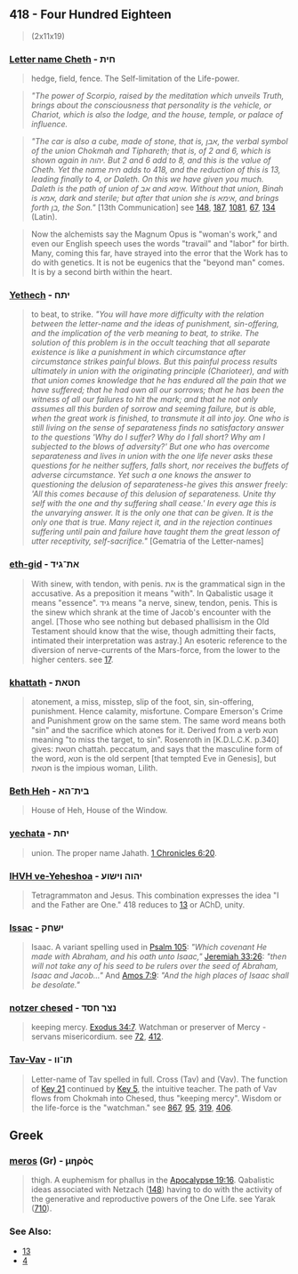 ## 418 - Four Hundred Eighteen
> (2x11x19)

### [Letter name Cheth](/keys/ChITh) - חית
> hedge, field, fence. The Self-limitation of the Life-power.

> *"The power of Scorpio, raised by the meditation which unveils Truth, brings about the consciousness that personality is the vehicle, or Chariot, which is also the lodge, and the house, temple, or palace of influence.*

> *"The car is also a cube, made of stone, that is, אבן, the verbal symbol of the union Chokmah and Tiphareth; that is, of 2 and 6, which is shown again in יהוה. But 2 and 6 add to 8, and this is the value of Cheth. Yet the name חית adds to 418, and the reduction of this is 13, leading finally to 4, or Daleth. On this we have given you much. Daleth is the path of union of אב and אימא. Without that union, Binah is אמא, dark and sterile; but after that union she is אימא, and brings forth בן, the Son."* [13th Communication] see [148](148), [187](187), [1081](1081), [67](67), [134](134) (Latin).

> Now the alchemists say the Magnum Opus is "woman's work," and even our English speech uses the words "travail" and "labor" for birth. Many, coming this far, have strayed into the error that the Work has to do with genetics. It is not be eugenics that the "beyond man" comes. It is by a second birth within the heart.

### [Yethech](/keys/IThCh) - יתח
> to beat, to strike. *"You will have more difficulty with the relation between the letter-name and the ideas of punishment, sin-offering, and the implication of the verb meaning to beat, to strike. The solution of this problem is in the occult teaching that all separate existence is like a punishment in which circumstance after circumstance strikes painful blows. But this painful process results ultimately in union with the originating principle (Charioteer), and with that union comes knowledge that he has endured all the pain that we have suffered; that he had own all our sorrows; that he has been the witness of all our failures to hit the mark; and that he not only assumes all this burden of sorrow and seeming failure, but is able, when the great work is finished, to transmute it all into joy. One who is still living on the sense of separateness finds no satisfactory answer to the questions 'Why do I suffer? Why do I fall short? Why am I subjected to the blows of adversity?' But one who has overcome separateness and lives in union with the one life never asks these questions for he neither suffers, falls short, nor receives the buffets of adverse circumstance. Yet such a one knows the answer to questioning the delusion of separateness-he gives this answer freely: 'All this comes because of this delusion of separateness. Unite thy self with the one and thy suffering shall cease.' In every age this is the unvarying answer. It is the only one that can be given. It is the only one that is true. Many reject it, and in the rejection continues suffering until pain and failure have taught them the great lesson of utter receptivity, self-sacrifice."* [Gematria of the Letter-names]

### [eth-gid](/keys/ATh-GID) - את־גיד
> With sinew, with tendon, with penis. את is the grammatical sign in the accusative. As a preposition it means "with". In Qabalistic usage it means "essence". גיד means "a nerve, sinew, tendon, penis. This is the sinew which shrank at the time of Jacob's encounter with the angel. [Those who see nothing but debased phallisism in the Old Testament should know that the wise, though admitting their facts, intimated their interpretation was astray.] An esoteric reference to the diversion of nerve-currents of the Mars-force, from the lower to the higher centers. see [17](17).

### [khattath](/keys/ChTATh) - חטאת
> atonement, a miss, misstep, slip of the foot, sin, sin-offering, punishment. Hence calamity, misfortune. Compare Emerson's Crime and Punishment grow on the same stem. The same word means both "sin" and the sacrifice which atones for it. Derived from a verb חטא meaning "to miss the target, to sin". Rosenroth in [K.D.L.C.K. p.340] gives: חטאת chattah. peccatum, and says that the masculine form of the word, חטא is the old serpent [that tempted Eve in Genesis], but חטאת is the impious woman, Lilith.

### [Beth Heh](/keys/BITh.HA) - בית־הא
> House of Heh, House of the Window.

### [yechata](/keys/IChTh) - יחת
> union. The proper name Jahath. [1 Chronicles 6:20](http://biblehub.com/1_chronicles/6-20.htm).

### [IHVH ve-Yeheshoa](/keys/IHVH.VIShVO) - יהוה וישוע
> Tetragrammaton and Jesus. This combination expresses the idea "I and the Father are One." 418 reduces to [13](13) or AChD, unity.

### [Issac](/keys/IShChQ) - ישחק
> Isaac. A variant spelling used in [Psalm 105](http://biblehub.com/psalms/105-9.htm): *"Which covenant He made with Abraham, and his oath unto Isaac,"* [Jeremiah 33:26](http://biblehub.com/jeremiah/33-26.htm): *"then will not take any of his seed to be rulers over the seed of Abraham, Isaac and Jacob..."* And [Amos 7:9](http://biblehub.com/amos/7-9.htm): *"And the high places of Isaac shall be desolate."*

### [notzer chesed](/keys/NTzR.ChSD) - נצר חסד
> keeping mercy. [Exodus 34:7](http://biblehub.com/exodus/34-7.htm). Watchman or preserver of Mercy - servans misericordium. see [72](72), [412](412).

### [Tav-Vav](/keys/ThV-VV) - תו־וו
> Letter-name of Tav spelled in full. Cross (Tav) and (Vav). The function of [Key 21](21) continued by [Key 5](5), the intuitive teacher. The path of Vav flows from Chokmah into Chesed, thus "keeping mercy". Wisdom or the life-force is the "watchman." see [867](867), [95](95), [319](319), [406](406).

## Greek

### [meros](/greek?word=mhros) (Gr) - μηρὸς
> thigh. A euphemism for phallus in the [Apocalypse 19:16](http://biblehub.com/revelation/19-16.htm). Qabalistic ideas associated with Netzach ([148](148)) having to do with the activity of the generative and reproductive powers of the One Life. see Yarak ([710](710)).

### See Also:

- [13](13)
- [4](4)
